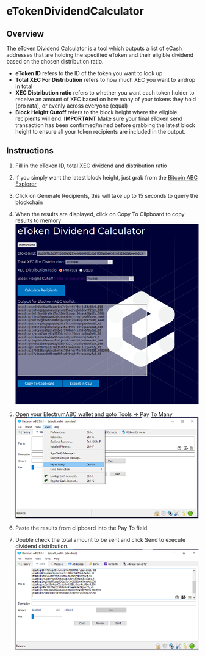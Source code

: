 # eTokenDividendCalculator

## Overview
The eToken Dividend Calculator is a tool which outputs a list of eCash addresses that are holding the specified eToken and their eligible dividend based on the chosen distribution ratio.
* **eToken ID** refers to the ID of the token you want to look up
* **Total XEC For Distribution** refers to how much XEC you want to airdrop in total
* **XEC Distribution ratio** refers to whether you want each token holder to receive an amount of XEC based on how many of your tokens they hold (pro rata), or evenly across everyone (equal)
* **Block Height Cutoff** refers to the block height where the eligible recipients will end. **IMPORTANT** Make sure your final eToken send transaction has been confirmed/mined before grabbing the latest block height to ensure all your token recipients are included in the output.

## Instructions

1. Fill in the eToken ID, total XEC dividend and distribution ratio
2. If you simply want the latest block height, just grab from the [Bitcoin ABC Explorer](https://explorer.bitcoinabc.org)
3. Click on Generate Recipients, this will take up to 15 seconds to query the blockchain
4. When the results are displayed, click on Copy To Clipboard to copy results to memory
![](https://github.com/ethanmackie/eTokenDividendCalculator/blob/main/img/screenshot.PNG)

5. Open your ElectrumABC wallet and goto Tools -> Pay To Many
![](https://github.com/ethanmackie/eTokenDividendCalculator/blob/main/img/screenshot2.PNG)

6. Paste the results from clipboard into the Pay To field
7. Double check the total amount to be sent and click Send to execute dividend distribution.
![](https://github.com/ethanmackie/eTokenDividendCalculator/blob/main/img/screenshot3.png)
